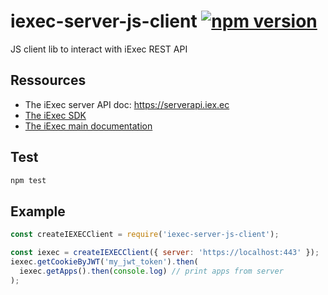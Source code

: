 # iexec-server-js-client [![npm version](https://badge.fury.io/js/iexec-server-js-client.svg)](https://www.npmjs.com/package/iexec-server-js-client)
JS client lib to interact with iExec REST API

## Ressources
 * The iExec server API doc: https://serverapi.iex.ec
 * [The iExec SDK](https://github.com/iExecBlockchainComputing/iexec-sdk)
 * [The iExec main documentation](https://docs.iex.ec)

## Test
```bash
npm test
```

## Example
```js
const createIEXECClient = require('iexec-server-js-client');

const iexec = createIEXECClient({ server: 'https://localhost:443' });
iexec.getCookieByJWT('my_jwt_token').then(
  iexec.getApps().then(console.log) // print apps from server
);
```
